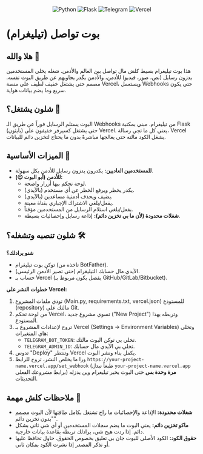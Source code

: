 <p align="center">
  <img src="https://img.shields.io/badge/Python-3776AB?style=for-the-badge&logo=python&logoColor=white" alt="Python"/>
  <img src="https://img.shields.io/badge/Flask-000000?style=for-the-badge&logo=flask&logoColor=white" alt="Flask"/>
  <img src="https://img.shields.io/badge/Telegram-2CA5E0?style=for-the-badge&logo=telegram&logoColor=white" alt="Telegram"/>
  <img src="https://img.shields.io/badge/Vercel-000000?style=for-the-badge&logo=vercel&logoColor=white" alt="Vercel"/>
</p>

# بوت تواصل (تيليغرام)

## هلا والله 👋

هذا بوت تيليغرام بسيط كلش مال تواصل بين العالم والأدمن. شغله يخلي المستخدمين يدزون رسايل (نص، صور، فيديو) للأدمن، والأدمن يگدر يجاوبهم عن طريق البوت نفسه. مصمم حتى يشتغل خفيف لطيف على منصة Vercel، ويستعمل Webhooks حتى يكون سريع وما يضم بيانات هواية.

## شلون يشتغل؟ 🤔

البوت يستلم الرسايل فوراً عن طريق الـ Webhooks من تيليغرام. مبني بمكتبة Flask (بايثون) حتى يشتغل كسيرفر خفيفون على Vercel. يعني كل ما تجي رسالة، Vercel يشغل الكود مالته حتى يعالجها مباشرةً بدون ما يحتاج لتخزين دائم للبيانات.

## الميزات الأساسية 🚀

* **للمستخدمين العاديين:** يكدرون يدزون رسايل للأدمن بكل سهولة.
* **للأدمن (أبو البوت 😉):**
    * لوحة تحكم بيها أزرار واضحة.
    * يكدر يحظر ويرفع الحظر عن أي مستخدم (بالآيدي).
    * يضيف ويحذف أدمنية مساعدين (بالآيدي).
    * يفعل/يلغي الاشتراك الإجباري بقناة معينة.
    * يفعل/يلغي استلام الرسايل من المستخدمين مؤقتاً.
    * **شغلات محدودة (لأن ما بي تخزين دائم):** إذاعة رسايل وإحصائيات بسيطة.

## شلون تنصبه وتشغله؟ 🛠️

**شنو يرادلك؟**
* توكن بوت تيليغرام (تاخذه من BotFather).
* الآيدي مال حسابك التيليغرام (حتى تصير الأدمن الرئيسي).
* حساب بـ Vercel (يفضل يكون مربوط بـ GitHub/GitLab/Bitbucket).

**خطوات النشر على Vercel:**
1.  تودي ملفات المشروع (Main.py, requirements.txt, vercel.json) للمستودع (repository) مالتك على Git.
2.  من لوحة تحكم Vercel، تسوي مشروع جديد ("New Project") وتربطه بهذا المستودع.
3.  تروح لإعدادات المشروع بـ Vercel (Settings -> Environment Variables) وتخلي هاي المتغيرات:
    * `TELEGRAM_BOT_TOKEN`: تخلي بي توكن البوت مالتك.
    * `TELEGRAM_ADMIN_ID`: تخلي بي الآيدي مال حسابك.
4.  تدوس "Deploy" وتنتظر Vercel يكمل بناء ونشر البوت.
5.  ورا ما يخلص النشر، تروح للرابط `https://your-project-name.vercel.app/set_webhook` (طبعاً تبدل `your-project-name.vercel.app` برابط مشروعك الفعلي) **مرة وحدة بس** حتى البوت يخبر تيليغرام وين يدزله التحديثات.

## ملاحظات كلش مهمة 📢

* **شغلات محدودة:** الإذاعة والإحصائيات ما راح تشتغل بكامل طاقتها لأن البوت مصمم "بدون تخزين دائم".
* **ماكو تخزين دائم:** يعني البوت ما يضم سجلات المستخدمين أو أي شي ثاني بشكل دائم. إذا ردت هيج شي، يرادلك تربطه بقاعدة بيانات خارجية.
* **حقوق الكود:** الكود الأصلي للبوت جان بي تعليق بخصوص الحقوق. حاول تحافظ عليها أو تذكر المصدر إذا نشرت الكود بمكان ثاني.
